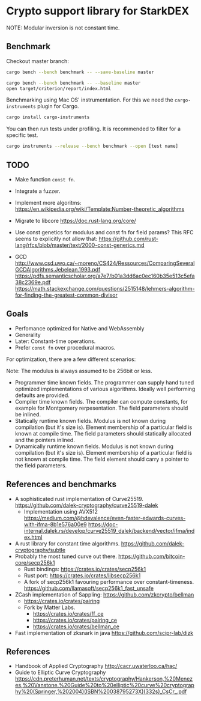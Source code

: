 # Crypto support library for StarkDEX

NOTE: Modular inversion is not constant time.

## Benchmark

Checkout master branch:

```sh
cargo bench --bench benchmark -- --save-baseline master
```

```sh
cargo bench --bench benchmark -- --baseline master
open target/criterion/report/index.html
```

Benchmarking using Mac OS' instrumentation. For this we need the `cargo-instruments` plugin for Cargo.

```sh
cargo install cargo-instruments
```

You can then run tests under profiling. It is recommended to filter for a specific test.

```sh
cargo instruments --release --bench benchmark --open [test name]
```

## TODO

-   Make function `const fn`.
-   Integrate a fuzzer.
-   Implement more algoritms:
    https://en.wikipedia.org/wiki/Template:Number-theoretic_algorithms
-   Migrate to libcore
    https://doc.rust-lang.org/core/
-   Use const genetics for modulus and const fn for field params?
    This RFC seems to explicitly not allow that:
    https://github.com/rust-lang/rfcs/blob/master/text/2000-const-generics.md

-   GCD http://www.csd.uwo.ca/~moreno/CS424/Ressources/ComparingSeveralGCDAlgorithms.Jebelean.1993.pdf
    https://pdfs.semanticscholar.org/a7e7/b01a3dd6ac0ec160b35e513c5efa38c2369e.pdf
    https://math.stackexchange.com/questions/2515148/lehmers-algorithm-for-finding-the-greatest-common-divisor

## Goals

-   Perfomance optimized for Native and WebAssembly
-   Generality
-   Later: Constant-time operations.
-   Prefer `const fn` over procedural macros.

For optimization, there are a few different scenarios:

Note: The modulus is always assumed to be 256bit or less.

-   Programmer time known fields. The programmer can supply hand tuned optimized
    implementations of various algorithms. Ideally well performing defaults are
    provided.
-   Compiler time known fields.
    The compiler can compute constants, for example for Montgomery
    rerpesentation. The field parameters should be inlined.
-   Statically runtime known fields.
    Modulus is not known during compilation (but it's size is). Element
    membership of a particular field is known at compile time. The field
    parameters should statically allocated and the pointers inlined.
-   Dynamically runtime known fields.
    Modulus is not known during compilation (but it's size is). Element
    membership of a particular field is not known at compile time. The field
    element should carry a pointer to the field parameters.

## References and benchmarks

-   A sophisticated rust implementation of Curve25519.
    https://github.com/dalek-cryptography/curve25519-dalek
    -   Implementation using AVX512
        https://medium.com/@hdevalence/even-faster-edwards-curves-with-ifma-8b1e576a00e9
        https://doc-internal.dalek.rs/develop/curve25519_dalek/backend/vector/ifma/index.html
-   A rust library for constant time algorithms.
    https://github.com/dalek-cryptography/subtle
-   Probably the most tuned curve out there.
    https://github.com/bitcoin-core/secp256k1
    -   Rust bindings: https://crates.io/crates/secp256k1
    -   Rust port: https://crates.io/crates/libsecp256k1
    -   A fork of secp256k1 favouring performance over constant-timeness.
        https://github.com/llamasoft/secp256k1_fast_unsafe
-   ZCash implementation of Sappling:
    https://github.com/zkcrypto/bellman
    -   https://crates.io/crates/pairing
    -   Fork by Matter Labs.
        -   https://crates.io/crates/ff_ce
        -   https://crates.io/crates/pairing_ce
        -   https://crates.io/crates/bellman_ce
-   Fast implementation of zksnark in java
    https://github.com/scipr-lab/dizk

## References

-   Handbook of Applied Cryptography
    http://cacr.uwaterloo.ca/hac/
-   Guide to Elliptic Curve Cryptography
    https://cdn.preterhuman.net/texts/cryptography/Hankerson,%20Menezes,%20Vanstone.%20Guide%20to%20elliptic%20curve%20cryptography%20(Springer,%202004)(ISBN%20038795273X)(332s)_CsCr_.pdf
